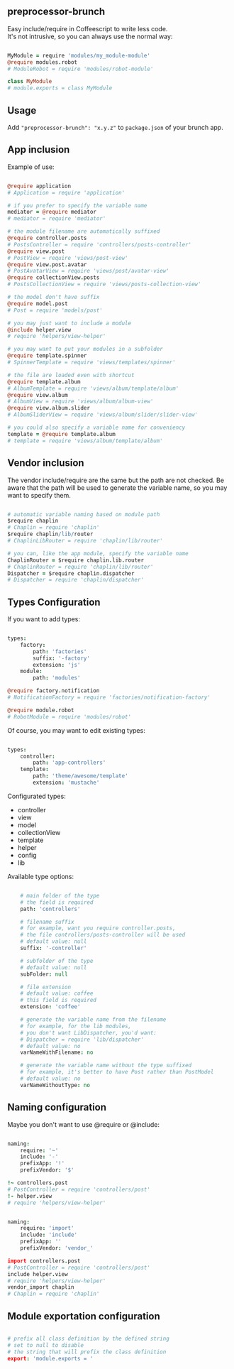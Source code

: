 ## preprocessor-brunch

Easy include/require in Coffeescript to write less code.<br>
It's not intrusive, so you can always use the normal way:

```coffeescript

MyModule = require 'modules/my_module-module'
@require modules.robot
# ModuleRobot = require 'modules/robot-module'

class MyModule
# module.exports = class MyModule

```

## Usage

Add `"preprocessor-brunch": "x.y.z"` to `package.json` of your brunch app.

## App inclusion

Example of use:

```coffeescript

@require application
# Application = require 'application'

# if you prefer to specify the variable name
mediator = @require mediator
# mediator = require 'mediator'

# the module filename are automatically suffixed
@require controller.posts
# PostsController = require 'controllers/posts-controller'
@require view.post
# PostView = require 'views/post-view'
@require view.post.avatar
# PostAvatarView = require 'views/post/avatar-view'
@require collectionView.posts
# PostsCollectionView = require 'views/posts-collection-view'

# the model don't have suffix
@require model.post
# Post = require 'models/post'

# you may just want to include a module
@include helper.view
# require 'helpers/view-helper'

# you may want to put your modules in a subfolder
@require template.spinner
# SpinnerTemplate = require 'views/templates/spinner'

# the file are loaded even with shortcut
@require template.album
# AlbumTemplate = require 'views/album/template/album'
@require view.album
# AlbumView = require 'views/album/album-view'
@require view.album.slider
# AlbumSliderView = require 'views/album/slider/slider-view'

# you could also specify a variable name for conveniency
template = @require template.album
# template = require 'views/album/template/album'

```

## Vendor inclusion

The vendor include/require are the same but the path are not checked.
Be aware that the path will be used to generate the variable name, so you may want to specify them.

```coffeescript

# automatic variable naming based on module path
$require chaplin
# Chaplin = require 'chaplin'
$require chaplin/lib/router
# ChaplinLibRouter = require 'chaplin/lib/router'

# you can, like the app module, specify the variable name
ChaplinRouter = $require chaplin.lib.router
# ChaplinRouter = require 'chaplin/lib/router'
Dispatcher = $require chaplin.dispatcher
# Dispatcher = require 'chaplin/dispatcher'

```

## Types Configuration

If you want to add types:

```coffeescript

types:
	factory:
		path: 'factories'
		suffix: '-factory'
		extension: 'js'
	module:
		path: 'modules'

@require factory.notification
# NotificationFactory = require 'factories/notification-factory'

@require module.robot
# RobotModule = require 'modules/robot'

```

Of course, you may want to edit existing types:

```coffeescript

types:
	controller:
		path: 'app-controllers'
	template:
		path: 'theme/awesome/template'
		extension: 'mustache'

```

Configurated types:

* controller
* view
* model
* collectionView
* template
* helper
* config
* lib

Available type options:

```coffeescript

	# main folder of the type
	# the field is required
	path: 'controllers'

	# filename suffix
	# for example, want you require controller.posts,
	# the file controllers/posts-controller will be used
	# default value: null
	suffix: '-controller'

	# subfolder of the type
	# default value: null
	subFolder: null

	# file extension
	# default value: coffee
	# this field is required
	extension: 'coffee'

	# generate the variable name from the filename
	# for example, for the lib modules,
	# you don't want LibDispatcher, you'd want:
	# Dispatcher = require 'lib/dispatcher'
	# default value: no
	varNameWithFilename: no

	# generate the variable name without the type suffixed
	# for example, it's better to have Post rather than PostModel
	# default value: no
	varNameWithoutType: no

```

## Naming configuration

Maybe you don't want to use @require or @include:

```coffeescript

naming:
	require: '~'
	include: '-'
	prefixApp: '!'
	prefixVendor: '$'

!~ controllers.post
# PostController = require 'controllers/post'
!- helper.view
# require 'helpers/view-helper'

```

```coffeescript

naming:
	require: 'import'
	include: 'include'
	prefixApp: ''
	prefixVendor: 'vendor_'

import controllers.post
# PostController = require 'controllers/post'
include helper.view
# require 'helpers/view-helper'
vendor_import chaplin
# Chaplin = require 'chaplin'

```

## Module exportation configuration

```coffeescript

# prefix all class definition by the defined string
# set to null to disable
# the string that will prefix the class definition
export: 'module.exports = '

```